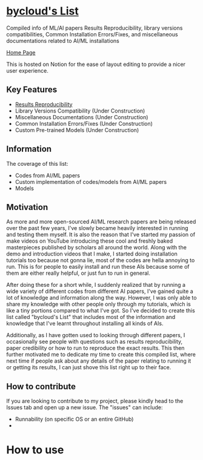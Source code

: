 # [bycloud's List](https://www.notion.so/bycloud-s-list-995a1900326b40438df2db65d5175c9e)
Compiled info of ML/AI papers Results Reproducibility, library versions compatibilities, Common Installation Errors/Fixes, and miscellaneous documentations related to AI/ML installations

[Home Page](https://www.notion.so/bycloud-s-list-995a1900326b40438df2db65d5175c9e)

This is hosted on Notion for the ease of layout editing to provide a nicer user experience. 

## Key Features

- [Results Reproducibility](https://www.notion.so/Results-Reproducibility-eee3e68de22844ac9980df68ffdf2d55)
- Library Versions Compatibility (Under Construction)
- Miscellaneous Documentations (Under Construction)
- Common Installation Errors/Fixes (Under Construction)
- Custom Pre-trained Models (Under Construction) 

## Information
The coverage of this list:
- Codes from AI/ML papers
- Custom implementation of codes/models from AI/ML papers
- Models 

## Motivation
As more and more open-sourced AI/ML research papers are being released over the past few years, I've slowly became heavily interested in running and testing them myself. It is also the reason that I've started my passion of make videos on YouTube introducing these cool and freshly baked masterpieces published by scholars all around the world. Along with the demo and introduction videos that I make, I started doing installation tutorials too because not gonna lie, most of the codes are hella annoying to run. This is for people to easily install and run these AIs because some of them are either really helpful, or just fun to run in general. 

After doing these for a short while, I suddenly realized that by running a wide variety of different codes from different AI papers, I've gained quite a lot of knowledge and information along the way. However, I was only able to share my knowledge with other people only through my tutorials, which is like a tiny portions compared to what I've got. So I've decided to create this list called "bycloud's List" that includes most of the information and knowledge that I've learnt throughout installing all kinds of AIs.

Additionally, as I have gotten used to looking through different papers, I occasionally see people with questions such as results reproducibility, paper credibility or how to run to reproduce the exact results. This then further motivated me to dedicate my time to create this compiled list, where next time if people ask about any details of the paper relating to running it or getting its results, I can just shove this list right up to their face. 


## How to contribute

If you are looking to contribute to my project, please kindly head to the Issues tab and open up a new issue. 
The "issues" can include:
- Runnability (on specific OS or an entire GitHub)
- 


# How to use
